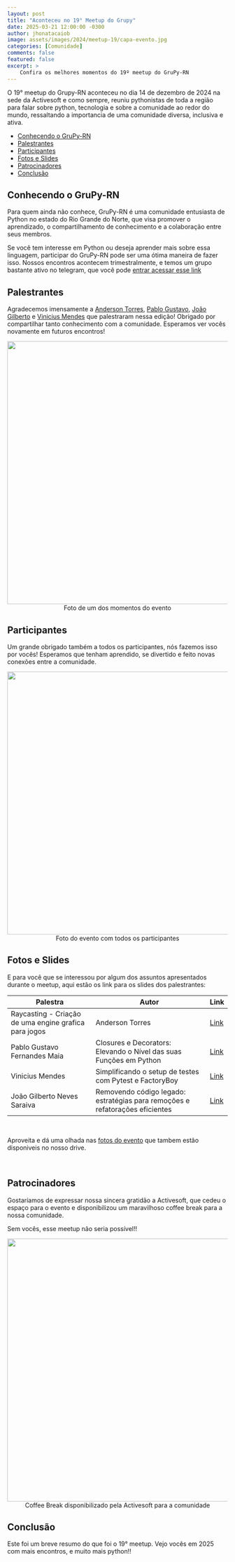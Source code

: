 ```yaml
---
layout: post
title: "Aconteceu no 19° Meetup do Grupy"
date: 2025-03-21 12:00:00 -0300
author: jhonatacaiob
image: assets/images/2024/meetup-19/capa-evento.jpg
categories: [Comunidade]
comments: false
featured: false
excerpt: >
    Confira os melhores momentos do 19º meetup do GruPy-RN
---
```


O 19° meetup do Grupy-RN aconteceu no dia 14 de dezembro de 2024 na sede da Activesoft e como sempre, reuniu pythonistas de toda a região para falar sobre python, tecnologia e sobre a comunidade ao redor do mundo, ressaltando a importancia de uma comunidade diversa, inclusiva e ativa.

- [Conhecendo o GruPy-RN](#conhecendo-o-grupy-rn)
- [Palestrantes](#palestrantes)
- [Participantes](#participantes)
- [Fotos e Slides](#fotos-e-slides)
- [Patrocinadores](#patrocinadores)
- [Conclusão](#conclusão)


## Conhecendo o GruPy-RN

Para quem ainda não conhece, GruPy-RN é uma comunidade entusiasta de Python no estado do Rio Grande do Norte, que visa promover o aprendizado, o compartilhamento de conhecimento e a colaboração entre seus membros.

Se você tem interesse em Python ou deseja aprender mais sobre essa linguagem, participar do GruPy-RN pode ser uma ótima maneira de fazer isso. Nossos encontros acontecem trimestralmente, e temos um grupo bastante ativo no telegram, que você pode [entrar acessar esse link](https://t.me/GrupyRN)


## Palestrantes

Agradecemos imensamente a [Anderson Torres](https://github.com/AndersonPTSN), [Pablo Gustavo](https://github.com/Pablo1Gustavo), [João Gilberto](https://github.com/0jonjo) e [Vinicius Mendes](https://github.com/vbmendes) que palestraram nessa edição! Obrigado por compartilhar tanto conhecimento com a comunidade. Esperamos ver vocês novamente em futuros encontros!

<div style="text-align:center">
    <img src="{{ site.baseurl }}/assets/images/2024/meetup-19/palestrante.jpg"  style="width: 600px; height: auto;"/>
    <figcaption>Foto de um dos momentos do evento</figcaption>
</div>


## Participantes

Um grande obrigado também a todos os participantes, nós fazemos isso por vocês! Esperamos que tenham aprendido, se divertido e feito novas conexões entre a comunidade.

<div style="text-align:center">
    <img src="{{ site.baseurl }}/assets/images/2024/meetup-19/capa-evento.jpg"  style="width: 600px; height: auto;"/>
    <figcaption>Foto do evento com todos os participantes</figcaption>
</div>

## Fotos e Slides

E para você que se interessou por algum dos assuntos apresentados durante o meetup, aqui estão os link para os slides dos palestrantes:

| Palestra | Autor | Link |
| --- | --- | --- |
| Raycasting - Criação de uma engine grafica para jogos | Anderson Torres | [Link](https://www.canva.com/design/DAGY1BND7Qw/mbCvEuQYZ8ZOshTIiMt06Q/view?utm_content=DAGY1BND7Qw&utm_campaign=designshare&utm_medium=link2&utm_source=uniquelinks&utlId=h12d00bda47) |
| Pablo Gustavo Fernandes Maia | Closures e Decorators: Elevando o Nível das suas Funções em Python | [Link](https://docs.google.com/presentation/d/14NdrJM8QIvXDZ8GWef-5H5vqAq0HYeqF6tdsZwBavQI/edit?usp=sharing) |
| Vinicius Mendes |	Simplificando o setup de testes com Pytest e FactoryBoy | [Link](https://docs.google.com/presentation/d/1ZViT6BtYINAjjfqDF4sTCDZfCo6pzYVtFL5Fhb897Dw/edit) |
| João Gilberto Neves Saraiva | Removendo código legado: estratégias para remoções e refatorações eficientes | [Link](https://docs.google.com/presentation/d/13OqTz1hSSxCMlK4N3GdNAX42PmWJHRCkVyDcsLblhWo/edit?usp=sharing)|

<br />

Aproveita e dá uma olhada nas [fotos do evento](https://drive.google.com/drive/folders/1uvcQCw61CRZv8geik0SKRIgS1fX1iU_J?usp=sharing) que tambem estão disponiveis no nosso drive.

<br />

## Patrocinadores

Gostaríamos de expressar nossa sincera gratidão a Activesoft, que cedeu o espaço para o evento e disponibilizou um maravilhoso coffee break para a nossa comunidade.

Sem vocês, esse meetup não seria possível!!

<div style="text-align:center">
    <img src="{{ site.baseurl }}/assets/images/2024/meetup-19/coffe-break.jpg"  style="width: 600px; height: auto;"/>
    <figcaption>Coffee Break disponibilizado pela Activesoft para a comunidade</figcaption>
</div>

## Conclusão

Este foi um breve resumo do que foi o 19° meetup. Vejo vocês em 2025 com mais encontros, e muito mais python!!
